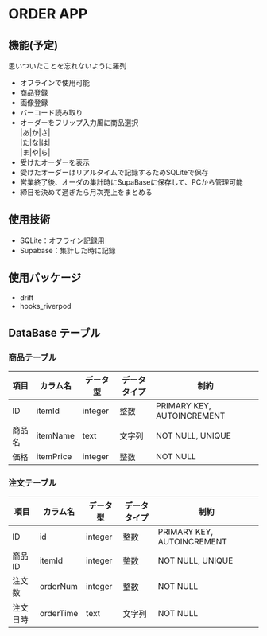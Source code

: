 # ORDER APP

## 機能(予定)

思いついたことを忘れないように羅列

- オフラインで使用可能
- 商品登録
- 画像登録
- バーコード読み取り
- オーダーをフリップ入力風に商品選択<br>|あ|か|さ|<br>|た|な|は|<br>|ま|や|ら|
- 受けたオーダーを表示
- 受けたオーダーはリアルタイムで記録するためSQLiteで保存
- 営業終了後、オーダの集計時にSupaBaseに保存して、PCから管理可能
- 締日を決めて過ぎたら月次売上をまとめる

## 使用技術

- SQLite：オフライン記録用
- Supabase：集計した時に記録

## 使用パッケージ

- drift
- hooks_riverpod

## DataBase テーブル

### 商品テーブル

| 項目   | カラム名 | データ型 | データタイプ | 制約                       |
| ------ | -------- | -------- | ------------ | -------------------------- |
| ID     | itemId  | integer  | 整数         | PRIMARY KEY, AUTOINCREMENT |
| 商品名 | itemName     | text     | 文字列       | NOT NULL, UNIQUE           |
| 価格   | itemPrice    | integer  | 整数         | NOT NULL                   |

### 注文テーブル

| 項目     | カラム名   | データ型 | データタイプ | 制約                       |
| -------- | ---------- | -------- | ------------ | -------------------------- |
| ID       | id         | integer  | 整数         | PRIMARY KEY, AUTOINCREMENT |
| 商品 ID  | itemId    | integer  | 整数         | NOT NULL, UNIQUE           |
| 注文数   | orderNum  | integer  | 整数         | NOT NULL                   |
| 注文日時 | orderTime | text     | 文字列       | NOT NULL                   |
